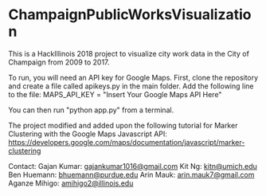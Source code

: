 # ChampaignPublicWorksVisualization

This is a HackIllinois 2018 project to visualize city work data in the City of Champaign from 2009 to 2017.

To run, you will need an API key for Google Maps. First, clone the repository and create a file called apikeys.py in the main folder. Add the following line to the file:
MAPS_API_KEY = "Insert Your Google Maps API Here"

You can then run "python app.py" from a terminal.

The project modified and added upon the following tutorial for Marker Clustering with the Google Maps Javascript API:
https://developers.google.com/maps/documentation/javascript/marker-clustering

Contact:
Gajan Kumar: gajankumar1016@gmail.com
Kit Ng: kitn@umich.edu
Ben Huemann: bhuemann@purdue.edu
Arin Mauk: arin.mauk7@gmail.com
Aganze Mihigo: amihigo2@illinois.edu
